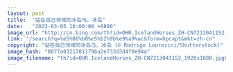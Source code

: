 ```yaml
---
layout: post
title:  "站在自己领域的冰岛马，冰岛"
date:   "2023-03-05 16:00:00 +0800"
image_url: "http://cn.bing.com/th?id=OHR.IcelandHorses_ZH-CN7213041152_1920x1080.jpg&rf=LaDigue_1920x1080.jpg&pid=hp"
link: "/search?q=%e5%86%b0%e5%b2%9b%e9%a9%ac&form=hpcapt&mkt=zh-cn"
copyright: "站在自己领域的冰岛马，冰岛 (© Rodrigo Lourezini/Shutterstock)"
image_hash: "8077a0321781179ba2e733d3d4f0e94a"
image_filename: "th?id=OHR.IcelandHorses_ZH-CN7213041152_1920x1080.jpg&rf=LaDigue_1920x1080.jpg&pid=hp"
---
```

